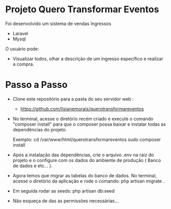 
# Projeto Quero Transformar Eventos

Foi desenvolvido um sistema de vendas Ingressos
 - Laravel
 - Mysql

O usuário pode:
-   Visualizar todos, olhar a descrição de um ingresso específico e realizar a compra.
    
# [](https://github.com/lisianemorais/querotransformareventos)Passo a Passo

-   Clone este repositório para a pasta do seu servidor web :
    
    -   https://github.com/lisianemorais/querotransformareventos
-   No terminal, acesse o diretório recém criado e execute o comando "composer install" para que o composer possa baixar e instalar todas as dependências do projeto.
    
    Exemplo: cd /var/www/html/querotransformareventos sudo composer install
    
-   Após a instalação das dependências, crie o arquivo .env na raiz do projeto e o configure com os dados do ambiente de produção ( Banco de dados e etc... ).
    
-   Agora temos que migrar as tabelas do banco de dados. No terminal, acesse o diretório da aplicação e rode o comando: php artisan migrate .

- Em seguida rodar as seeds: php artisan db:seed
- Não esqueça de das as permissões necessárias... 
